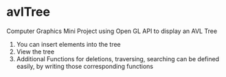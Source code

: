 # avlTree
Computer Graphics Mini Project using Open GL API to display an AVL Tree

1. You can insert elements into the tree
2. View the tree
3. Additional Functions for deletions, traversing, searching can be defined easily, by writing those corresponding functions
